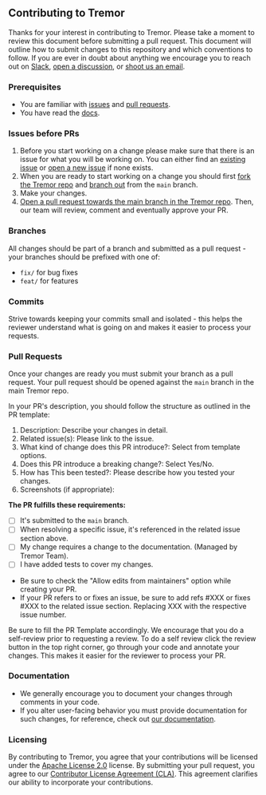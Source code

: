 ## **Contributing to Tremor**

Thanks for your interest in contributing to Tremor. Please take a moment to review this document before submitting a pull request. This document will outline how to submit changes to this repository and which conventions to follow. If you are ever in doubt about anything we encourage you to reach out on [Slack](https://join.slack.com/t/tremor-community/shared_invite/zt-1u8jqmcmq-Fdr9B6MbnO7u8FkGh~2Ylg), [open a discussion](#discussions), or [shoot us an email](mailto:hello@tremor.so).


### **Prerequisites**

- You are familiar with [issues](#issues) and [pull requests](#pulls).
- You have read the [docs](https://www.tremor.so/docs/getting-started/installation).

### **Issues before PRs**

1. Before you start working on a change please make sure that there is an issue for what you will be working on. You can either find an [existing issue](https://github.com/tremorlabs/tremor/issues) or [open a new issue](https://github.com/tremorlabs/tremor/issues/new/choose) if none exists.
2. When you are ready to start working on a change you should first [fork the Tremor repo](https://help.github.com/en/github/getting-started-with-github/fork-a-repo) and [branch out](https://help.github.com/en/github/collaborating-with-issues-and-pull-requests/creating-and-deleting-branches-within-your-repository) from the `main` branch.
3. Make your changes.
4. [Open a pull request towards the main branch in the Tremor repo](https://help.github.com/en/github/collaborating-with-issues-and-pull-requests/creating-a-pull-request-from-a-fork). Then, our team will review, comment and eventually approve your PR.

### **Branches**

All changes should be part of a branch and submitted as a pull request - your branches should be prefixed with one of:

- `fix/` for bug fixes
- `feat/` for features

### **Commits**

Strive towards keeping your commits small and isolated - this helps the reviewer understand what is going on and makes it easier to process your requests.

### **Pull Requests**

Once your changes are ready you must submit your branch as a pull request. Your pull request should be opened against the `main` branch in the main Tremor repo.

In your PR's description, you should follow the structure as outlined in the PR template:

1. Description: Describe your changes in detail.
2. Related issue(s): Please link to the issue.
3. What kind of change does this PR introduce?: Select from template options.
4. Does this PR introduce a breaking change?: Select Yes/No.
5. How has This been tested?: Please describe how you tested your changes.
6. Screenshots (if appropriate):

**The PR fulfills these requirements:**

- [ ] It's submitted to the `main` branch.
- [ ] When resolving a specific issue, it's referenced in the related issue section above.
- [ ] My change requires a change to the documentation. (Managed by Tremor Team).
- [ ] I have added tests to cover my changes.

* Be sure to check the "Allow edits from maintainers" option while creating your PR.
* If your PR refers to or fixes an issue, be sure to add refs #XXX or fixes #XXX to the related issue section. Replacing XXX with the respective issue number.

Be sure to fill the PR Template accordingly.
We encourage that you do a self-review prior to requesting a review. To do a self review click the review button in the top right corner, go through your code and annotate your changes. This makes it easier for the reviewer to process your PR.

### **Documentation**

- We generally encourage you to document your changes through comments in your code.
- If you alter user-facing behavior you must provide documentation for such changes, for reference, check out [our documentation]([url](https://www.tremor.so/docs/getting-started/introduction)).

### **Licensing**
By contributing to Tremor, you agree that your contributions will be licensed under the [Apache License 2.0](https://github.com/tremorlabs/tremor/blob/main/License) license. By submitting your pull request, you agree to our [Contributor License Agreement (CLA)](https://www.tremor.so/contributors). This agreement clarifies our ability to incorporate your contributions.
